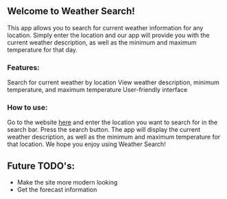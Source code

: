 ## Welcome to Weather Search!

This app allows you to search for current weather information for any location. 
Simply enter the location and our app will provide you with the current weather description, as well as the minimum and maximum temperature for that day.

### Features:
Search for current weather by location
View weather description, minimum temperature, and maximum temperature
User-friendly interface

### How to use:
Go to the website [here](https://arminh93.github.io/weather/) and enter the location you want to search for in the search bar.
Press the search button.
The app will display the current weather description, as well as the minimum and maximum temperature for that location.
We hope you enjoy using Weather Search!

## Future TODO's:
* Make the site more modern looking
* Get the forecast information 
